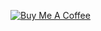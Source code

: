 <a href="https://www.buymeacoffee.com/rezabj" target="_blank"><img src="https://cdn.buymeacoffee.com/buttons/v2/default-blue.png" alt="Buy Me A Coffee" /></a>

<!--

### Hi there 👋
**rezabj/rezabj** is a ✨ _special_ ✨ repository because its `README.md` (this file) appears on your GitHub profile.

Here are some ideas to get you started:

- 🔭 I’m currently working on ...
- 🌱 I’m currently learning ...
- 👯 I’m looking to collaborate on ...
- 🤔 I’m looking for help with ...
- 💬 Ask me about ...
- 📫 How to reach me: ...
- 😄 Pronouns: ...
- ⚡ Fun fact: ...
-->
